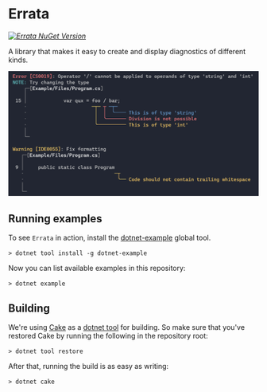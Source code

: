 # Errata

_[![Errata NuGet Version](https://img.shields.io/nuget/v/errata.svg?style=flat&label=NuGet%3A%20Errata)](https://www.nuget.org/packages/errata)_

A library that makes it easy to create and display diagnostics of
different kinds.

![Example](resources/gfx/screenshots/demo.png)

## Running examples

To see `Errata` in action, install the 
[dotnet-example](https://github.com/patriksvensson/dotnet-example)
global tool.

```
> dotnet tool install -g dotnet-example
```

Now you can list available examples in this repository:

```
> dotnet example
```

## Building

We're using [Cake](https://github.com/cake-build/cake) as a 
[dotnet tool](https://docs.microsoft.com/en-us/dotnet/core/tools/global-tools) 
for building. So make sure that you've restored Cake by running 
the following in the repository root:

```
> dotnet tool restore
```

After that, running the build is as easy as writing:

```
> dotnet cake
```